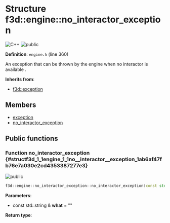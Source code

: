 # Structure f3d::engine::no_interactor_exception

![][C++]
![][public]

**Definition**: `engine.h` (line 360)



An exception that can be thrown by the engine when no interactor is available .

**Inherits from**:

* [f3d::exception](structf3d_1_1exception.md)

## Members

* [exception](structf3d_1_1exception.md#structf3d_1_1exception_1aef4c85042406694200c7f8793785692d)
* [no\_interactor\_exception](structf3d_1_1engine_1_1no__interactor__exception.md#structf3d_1_1engine_1_1no__interactor__exception_1ab6af47fb76e7a030e2cd4353387277e3)

## Public functions

### Function no\_interactor\_exception {#structf3d_1_1engine_1_1no__interactor__exception_1ab6af47fb76e7a030e2cd4353387277e3}

![][public]


```cpp
f3d::engine::no_interactor_exception::no_interactor_exception(const std::string &what="")
```








**Parameters**:

* const std::string & **what** = "" 

**Return type**: 



[public]: https://img.shields.io/badge/-public-brightgreen (public)
[C++]: https://img.shields.io/badge/language-C%2B%2B-blue (C++)
[const]: https://img.shields.io/badge/-const-lightblue (const)
[protected]: https://img.shields.io/badge/-protected-yellow (protected)
[static]: https://img.shields.io/badge/-static-lightgrey (static)
[private]: https://img.shields.io/badge/-private-red (private)